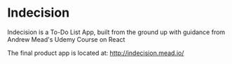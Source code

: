 # Indecision
Indecision is a To-Do List App, built from the ground up with guidance from Andrew Mead's Udemy Course on React

The final product app is located at: http://indecision.mead.io/

